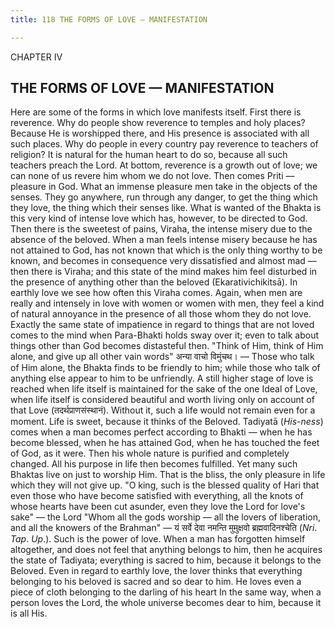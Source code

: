 ```yaml
---
title: 118 THE FORMS OF LOVE — MANIFESTATION

---
```

  

CHAPTER IV

## THE FORMS OF LOVE — MANIFESTATION

Here are some of the forms in which love manifests itself. First there
is reverence. Why do people show reverence to temples and holy places?
Because He is worshipped there, and His presence is associated with all
such places. Why do people in every country pay reverence to teachers of
religion? It is natural for the human heart to do so, because all such
teachers preach the Lord. At bottom, reverence is a growth out of love;
we can none of us revere him whom we do not love. Then comes Priti —
pleasure in God. What an immense pleasure men take in the objects of the
senses. They go anywhere, run through any danger, to get the thing which
they love, the thing which their senses like. What is wanted of the
Bhakta is this very kind of intense love which has, however, to be
directed to God. Then there is the sweetest of pains, Viraha, the
intense misery due to the absence of the beloved. When a man feels
intense misery because he has not attained to God, has not known that
which is the only thing worthy to be known, and becomes in consequence
very dissatisfied and almost mad — then there is Viraha; and this state
of the mind makes him feel disturbed in the presence of anything other
than the beloved (Ekarativichikitsā). In earthly love we see how often
this Viraha comes. Again, when men are really and intensely in love with
women or women with men, they feel a kind of natural annoyance in the
presence of all those whom they do not love. Exactly the same state of
impatience in regard to things that are not loved comes to the mind when
Para-Bhakti holds sway over it; even to talk about things other than God
becomes distasteful then. "Think of Him, think of Him alone, and give up
all other vain words" अन्या वाचो विमुंचथ। — Those who talk of Him alone,
the Bhakta finds to be friendly to him; while those who talk of anything
else appear to him to be unfriendly. A still higher stage of love is
reached when life itself is maintained for the sake of the one Ideal of
Love, when life itself is considered beautiful and worth living only on
account of that Love (तदर्थप्राणसंस्थानं). Without it, such a life would
not remain even for a moment. Life is sweet, because it thinks of the
Beloved. Tadiyatā (*His-ness*) comes when a man becomes perfect
according to Bhakti — when he has become blessed, when he has attained
God, when he has touched the feet of God, as it were. Then his whole
nature is purified and completely changed. All his purpose in life then
becomes fulfilled. Yet many such Bhaktas live on just to worship Him.
That is the bliss, the only pleasure in life which they will not give
up. "O king, such is the blessed quality of Hari that even those who
have become satisfied with everything, all the knots of whose hearts
have been cut asunder, even they love the Lord for love's sake" — the
Lord "Whom all the gods worship — all the lovers of liberation, and all
the knowers of the Brahman" — यं सर्वे देवा नमन्ति मुमुक्षवो
ब्रह्मवादिनश्चेति (*Nri*. *Tap*. *Up*.). Such is the power of love. When
a man has forgotten himself altogether, and does not feel that anything
belongs to him, then he acquires the state of Tadiyata; everything is
sacred to him, because it belongs to the Beloved. Even in regard to
earthly love, the lover thinks that everything belonging to his beloved
is sacred and so dear to him. He loves even a piece of cloth belonging
to the darling of his heart In the same way, when a person loves the
Lord, the whole universe becomes dear to him, because it is all His.